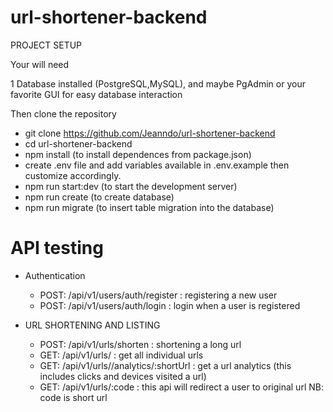 # url-shortener-backend

PROJECT SETUP 

Your will need 

1 Database installed (PostgreSQL,MySQL), and maybe PgAdmin or your favorite GUI for easy database interaction

 Then clone the repository

- git clone https://github.com/Jeanndo/url-shortener-backend
- cd url-shortener-backend
- npm install (to install dependences from package.json)
- create .env file and add variables available in .env.example then customize accordingly.
- npm run start:dev (to start the development server)
- npm run create (to create database)
- npm run migrate (to insert table migration into the database)

# API testing

 - Authentication
 
   - POST: /api/v1/users/auth/register : registering a new user
   - POST: /api/v1/users/auth/login : login when a user is registered

 - URL SHORTENING AND LISTING
    - POST: /api/v1/urls/shorten  : shortening a long url
    - GET: /api/v1/urls/  : get all individual urls
    - GET: /api/v1/urls//analytics/:shortUrl : get a url analytics (this includes clicks and devices visited a url)
    - GET: /api/v1/urls/:code  : this api will redirect a user to original url NB: code is short url
    
 
